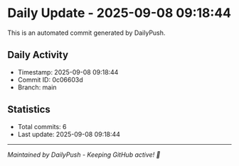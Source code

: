 # Daily Update - 2025-09-08 09:18:44

This is an automated commit generated by DailyPush.

## Daily Activity
- Timestamp: 2025-09-08 09:18:44
- Commit ID: 0c06603d
- Branch: main

## Statistics
- Total commits: 6
- Last update: 2025-09-08 09:18:44

---
*Maintained by DailyPush - Keeping GitHub active! 🚀*
